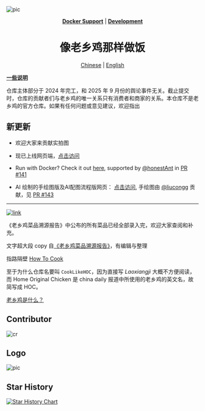 ![pic](/banner.png)

<div align="center">

[**Docker Support**](./docker_support/README.md) | [**Development**](./docs/development.md)

# 像老乡鸡那样做饭

[Chinese](/README.md) | [English](/README.en.md)

</div>

[**一些说明**](https://github.com/Gar-b-age/CookLikeHOC/issues/26)

仓库主体部分于 2024 年完工，和 2025 年 9 月份的舆论事件无关。截止提交时，仓库的贡献者们与老乡鸡的唯一关系只有消费者和商家的关系。本仓库不是老乡鸡的官方仓库。如果有任何问题或意见建议，欢迎指出

## 新更新

- 欢迎大家来贡献实拍图

- 现已上线网页端，[点击访问](https://cooklikehoc.soilzhu.su)

- Run with Docker? Check it out [here](https://github.com/Gar-b-age/CookLikeHOC/tree/main/docker_support), supported by [@honestAnt](https://github.com/honestAnt) in [PR #141](https://github.com/Gar-b-age/CookLikeHOC/pull/141)

- AI 绘制的手绘图版及AI配图流程版网页： [点击访问](https://ai.cooklikehoc.soilzhu.su), 手绘图由 [@liucongg](https://github.com/liucongg) 贡献，见 [PR #143](https://github.com/Gar-b-age/CookLikeHOC/pull/143)

---

[![link](/tg.png)](https://t.me/cooklikehoc)

《老乡鸡菜品溯源报告》中公布的所有菜品已经全部录入完，欢迎大家查阅和补充。

文字超大段 copy 自[《老乡鸡菜品溯源报告》](https://www.lxjchina.com.cn/display.asp?id=4226)，有编辑与整理

指路隔壁 [How To Cook](https://cook.aiursoft.cn/)

至于为什么仓库名要叫 `CookLikeHOC`，因为直接写 _Laoxiangji_ 大概不方便阅读，而 Home Original Chicken 是 china daily 报道中所使用的老乡鸡的英文名，故简写成 HOC。

[老乡鸡是什么？](https://lxjchina.com.cn/)


## Contributor

![cr](https://contrib.rocks/image?repo=Gar-b-age/CookLikeHOC)


## Logo
![pic](/logo.png) 

## Star History

[![Star History Chart](https://api.star-history.com/svg?repos=Gar-b-age/CookLikeHOC&type=Date)](https://star-history.com/#Gar-b-age/CookLikeHOC&Date)
